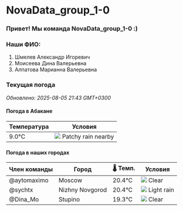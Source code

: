 # NovaData_group_1-0
### Привет! Мы команда NovaData_group_1-0 :)

### Наши ФИО:
1. Шмелев Александр Игоревич
2. Моисеева Дина Валерьевна
3. Алпатова Марианна Валерьевна

### Текущая погода
<!-- WEATHER:START -->
_Обновлено: 2025-08-05 21:43 GMT+0300_

#### Погода в Абакане

| Температура | Условия |
|-------------|----------|
| 9.0°C     | ![](https://cdn.weatherapi.com/weather/64x64/night/176.png) Patchy rain nearby |

#### Погода в наших городах

| Член команды  | Город               | 🌡️ Темп.  | Условия          |
|---------------|---------------------|-----------|--------------------|
| @aytomaximo    | Moscow              |   20.4°C | ![](https://cdn.weatherapi.com/weather/64x64/night/113.png) Clear        |
| @sychtx        | Nizhny Novgorod     |   20.4°C | ![](https://cdn.weatherapi.com/weather/64x64/night/296.png) Light rain   |
| @Dina_Mo       | Stupino             |   19.3°C | ![](https://cdn.weatherapi.com/weather/64x64/night/113.png) Clear        |

<!-- WEATHER:END -->
